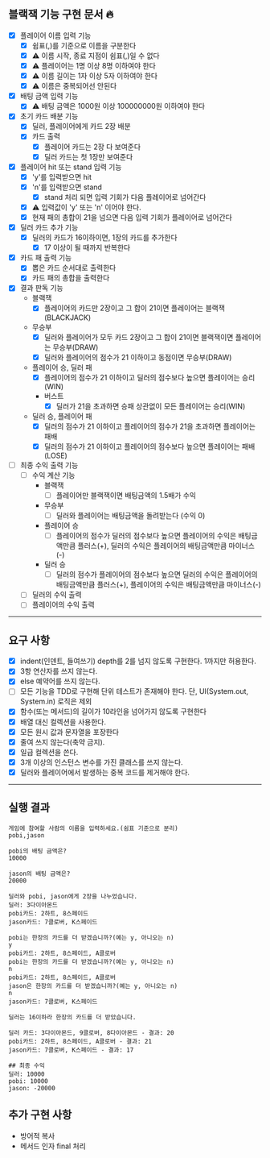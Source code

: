 ## 블랙잭 기능 구현 문서 🔥

- [x] 플레이어 이름 입력 기능
    - [x] 쉼표(,)를 기준으로 이름을 구분한다
    - [x] ⚠️ 이름 시작, 종료 지점이 쉼표(,)일 수 없다
    - [x] ⚠️ 플레이어는 1명 이상 8명 이하여야 한다
    - [x] ⚠️ 이름 길이는 1자 이상 5자 이하여야 한다
    - [x] ⚠️ 이름은 중복되어선 안된다
- [x] 배팅 금액 입력 기능
    - [x] ⚠️ 배팅 금액은 1000원 이상 100000000원 이하여야 한다
- [x] 초기 카드 배분 기능
    - [x] 딜러, 플레이어에게 카드 2장 배분
    - [x] 카드 출력
        - [x] 플레이어 카드는 2장 다 보여준다
        - [x] 딜러 카드는 첫 1장만 보여준다
- [x] 플레이어 hit 또는 stand 입력 기능
    - [x] 'y'를 입력받으면 hit
    - [x] 'n'를 입력받으면 stand
        - [x] stand 처리 되면 입력 기회가 다음 플레이어로 넘어간다
    - [x] ⚠️ 입력값이 'y' 또는 'n' 이어야 한다.
    - [x] 현재 패의 총합이 21을 넘으면 다음 입력 기회가 플레이어로 넘어간다
- [x] 딜러 카드 추가 기능
    - [x] 딜러의 카드가 16이하이면, 1장의 카드를 추가한다
        - [x] 17 이상이 될 때까지 반복한다
- [x] 카드 패 출력 기능
    - [x] 뽑은 카드 순서대로 출력한다
    - [x] 카드 패의 총합을 출력한다
- [x] 결과 판독 기능
    - 블랙잭
        - [x] 플레이어의 카드만 2장이고 그 합이 21이면 플레이어는 블랙잭(BLACKJACK)
    - 무승부
        - [x] 딜러와 플레이어가 모두 카드 2장이고 그 합이 21이면 블랙잭이면 플레이어는 무승부(DRAW)
        - [x] 딜러와 플레이어의 점수가 21 이하이고 동점이면 무승부(DRAW)
    - 플레이어 승, 딜러 패
        - [x] 플레이어의 점수가 21 이하이고 딜러의 점수보다 높으면 플레이어는 승리(WIN)
        - 버스트
            - [x] 딜러가 21을 초과하면 승패 상관없이 모든 플레이어는 승리(WIN)
    - 딜러 승, 플레이어 패
        - [x] 딜러의 점수가 21 이하이고 플레이어의 점수가 21을 초과하면 플레이어는 패배
        - [x] 딜러의 점수가 21 이하이고 플레이어의 점수보다 높으면 플레이어는 패배(LOSE)
- [ ] 최종 수익 출력 기능
    - [ ] 수익 계산 기능
        - 블랙잭
            - [ ] 플레이어만 블랙잭이면 배팅금액의 1.5배가 수익
        - 무승부
            - [ ] 딜러와 플레이어는 배팅금액을 돌려받는다 (수익 0)
        - 플레이어 승
            - [ ] 플레이어의 점수가 딜러의 점수보다 높으면 플레이어의 수익은 배팅금액만큼 플러스(+), 딜러의 수익은 플레이어의 배팅금액만큼 마이너스(-)
        - 딜러 승
            - [ ] 딜러의 점수가 플레이어의 점수보다 높으면 딜러의 수익은 플레이어의 배팅금액만큼 플러스(+), 플레이어의 수익은 배팅금액만큼 마이너스(-)
    - [ ] 딜러의 수익 출력
    - [ ] 플레이어의 수익 출력

---

## 요구 사항

- [x] indent(인덴트, 들여쓰기) depth를 2를 넘지 않도록 구현한다. 1까지만 허용한다.
- [x] 3항 연산자를 쓰지 않는다.
- [x] else 예약어를 쓰지 않는다.
- [ ] 모든 기능을 TDD로 구현해 단위 테스트가 존재해야 한다. 단, UI(System.out, System.in) 로직은 제외
- [x] 함수(또는 메서드)의 길이가 10라인을 넘어가지 않도록 구현한다
- [x] 배열 대신 컬렉션을 사용한다.
- [x] 모든 원시 값과 문자열을 포장한다
- [x] 줄여 쓰지 않는다(축약 금지).
- [x] 일급 컬렉션을 쓴다.
- [x] 3개 이상의 인스턴스 변수를 가진 클래스를 쓰지 않는다.
- [x] 딜러와 플레이어에서 발생하는 중복 코드를 제거해야 한다.

---

## 실행 결과

```
게임에 참여할 사람의 이름을 입력하세요.(쉼표 기준으로 분리)
pobi,jason

pobi의 배팅 금액은?
10000

jason의 배팅 금액은?
20000

딜러와 pobi, jason에게 2장을 나누었습니다.
딜러: 3다이아몬드
pobi카드: 2하트, 8스페이드
jason카드: 7클로버, K스페이드

pobi는 한장의 카드를 더 받겠습니까?(예는 y, 아니오는 n)
y
pobi카드: 2하트, 8스페이드, A클로버
pobi는 한장의 카드를 더 받겠습니까?(예는 y, 아니오는 n)
n
pobi카드: 2하트, 8스페이드, A클로버
jason은 한장의 카드를 더 받겠습니까?(예는 y, 아니오는 n)
n
jason카드: 7클로버, K스페이드

딜러는 16이하라 한장의 카드를 더 받았습니다.

딜러 카드: 3다이아몬드, 9클로버, 8다이아몬드 - 결과: 20
pobi카드: 2하트, 8스페이드, A클로버 - 결과: 21
jason카드: 7클로버, K스페이드 - 결과: 17

## 최종 수익
딜러: 10000
pobi: 10000 
jason: -20000
```

## 추가 구현 사항

- 방어적 복사
- 메서드 인자 final 처리
